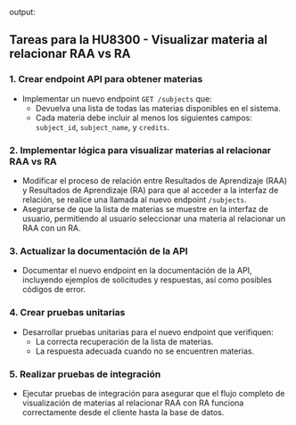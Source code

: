 output: 
## Tareas para la HU8300 - Visualizar materia al relacionar RAA vs RA

### 1. Crear endpoint API para obtener materias
- Implementar un nuevo endpoint `GET /subjects` que:
  - Devuelva una lista de todas las materias disponibles en el sistema.
  - Cada materia debe incluir al menos los siguientes campos: `subject_id`, `subject_name`, y `credits`.

### 2. Implementar lógica para visualizar materias al relacionar RAA vs RA
- Modificar el proceso de relación entre Resultados de Aprendizaje (RAA) y Resultados de Aprendizaje (RA) para que al acceder a la interfaz de relación, se realice una llamada al nuevo endpoint `/subjects`.
- Asegurarse de que la lista de materias se muestre en la interfaz de usuario, permitiendo al usuario seleccionar una materia al relacionar un RAA con un RA.

### 3. Actualizar la documentación de la API
- Documentar el nuevo endpoint en la documentación de la API, incluyendo ejemplos de solicitudes y respuestas, así como posibles códigos de error.

### 4. Crear pruebas unitarias
- Desarrollar pruebas unitarias para el nuevo endpoint que verifiquen:
  - La correcta recuperación de la lista de materias.
  - La respuesta adecuada cuando no se encuentren materias.

### 5. Realizar pruebas de integración
- Ejecutar pruebas de integración para asegurar que el flujo completo de visualización de materias al relacionar RAA con RA funciona correctamente desde el cliente hasta la base de datos.
